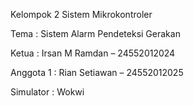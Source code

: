 Kelompok 2 Sistem Mikrokontroler

Tema : Sistem Alarm Pendeteksi Gerakan

Ketua : Irsan M Ramdan – 24552012024​

Anggota 1 : Rian Setiawan – 24552012025

Simulator : Wokwi

